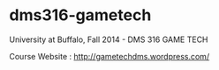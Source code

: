 dms316-gametech
===============

University at Buffalo, Fall 2014 - DMS 316 GAME TECH

Course Website : http://gametechdms.wordpress.com/



